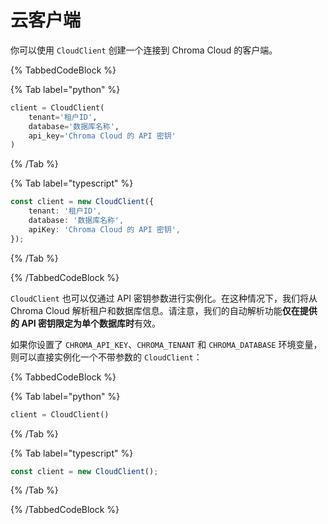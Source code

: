 # 云客户端

你可以使用 `CloudClient` 创建一个连接到 Chroma Cloud 的客户端。

{% TabbedCodeBlock %}

{% Tab label="python" %}
```python
client = CloudClient(
    tenant='租户ID',
    database='数据库名称',
    api_key='Chroma Cloud 的 API 密钥'
)
```
{% /Tab %}

{% Tab label="typescript" %}
```typescript
const client = new CloudClient({
    tenant: '租户ID',
    database: '数据库名称',
    apiKey: 'Chroma Cloud 的 API 密钥',
});
```
{% /Tab %}

{% /TabbedCodeBlock %}

`CloudClient` 也可以仅通过 API 密钥参数进行实例化。在这种情况下，我们将从 Chroma Cloud 解析租户和数据库信息。请注意，我们的自动解析功能**仅在提供的 API 密钥限定为单个数据库时**有效。

如果你设置了 `CHROMA_API_KEY`、`CHROMA_TENANT` 和 `CHROMA_DATABASE` 环境变量，则可以直接实例化一个不带参数的 `CloudClient`：

{% TabbedCodeBlock %}

{% Tab label="python" %}
```python
client = CloudClient()
```
{% /Tab %}

{% Tab label="typescript" %}
```typescript
const client = new CloudClient();
```
{% /Tab %}

{% /TabbedCodeBlock %}